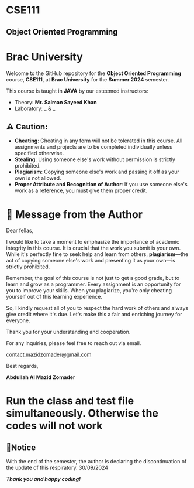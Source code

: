 # CSE111
## Object Oriented Programming 
# Brac University

Welcome to the GitHub repository for the **Object Oriented Programming** course, **CSE111**, at **Brac University** for the **Summer 2024** semester.

This course is taught in **JAVA** by our esteemed instructors:
- Theory: **Mr. Salman Sayeed Khan**
- Laboratory: **_** & **_**

## ⚠️ Caution: 
- **Cheating**: Cheating in any form will not be tolerated in this course. All assignments and projects are to be completed individually unless specified otherwise.
- **Stealing**: Using someone else's work without permission is strictly prohibited.
- **Plagiarism**: Copying someone else's work and passing it off as your own is not allowed.
- **Proper Attribute and Recognition of Author**: If you use someone else's work as a reference, you must give them proper credit.

# 📝 Message from the Author

Dear fellas,

I would like to take a moment to emphasize the importance of academic integrity in this course. It is crucial that the work you submit is your own. While it's perfectly fine to seek help and learn from others, **plagiarism**—the act of copying someone else's work and presenting it as your own—is strictly prohibited.

Remember, the goal of this course is not just to get a good grade, but to learn and grow as a programmer. Every assignment is an opportunity for you to improve your skills. When you plagiarize, you're only cheating yourself out of this learning experience.

So, I kindly request all of you to respect the hard work of others and always give credit where it's due. Let's make this a fair and enriching journey for everyone.

Thank you for your understanding and cooperation.

For any inquiries, please feel free to reach out via email.

contact.mazidzomader@gmail.com

Best regards,

**Abdullah Al Mazid Zomader**

# Run the class and test file simultaneously. Otherwise the codes will not work
## 📢Notice
With the end of the semester, the author is declaring the discontinuation of the update of this respiratory. 30/09/2024



***Thank you and happy coding!***
